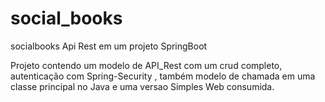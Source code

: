 # social_books

socialbooks
Api Rest em um projeto SpringBoot

Projeto contendo um modelo de API_Rest com um crud completo, autenticação com Spring-Security , também modelo de chamada em uma
classe principal no Java e uma versao Simples Web consumida.






